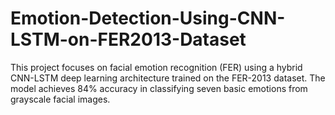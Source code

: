 # Emotion-Detection-Using-CNN-LSTM-on-FER2013-Dataset
This project focuses on facial emotion recognition (FER) using a hybrid CNN-LSTM deep learning architecture trained on the FER-2013 dataset. The model achieves 84% accuracy in classifying seven basic emotions from grayscale facial images.
